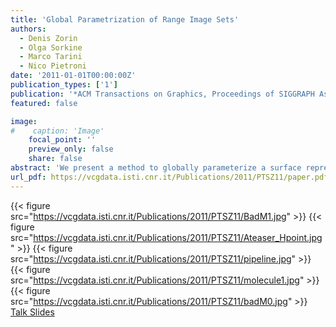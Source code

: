 ```yaml
---
title: 'Global Parametrization of Range Image Sets'
authors:
  - Denis Zorin
  - Olga Sorkine
  - Marco Tarini
  - Nico Pietroni
date: '2011-01-01T00:00:00Z'
publication_types: ['1']
publication: '*ACM Transactions on Graphics, Proceedings of SIGGRAPH Asia 2011*'
featured: false

image:
#    caption: 'Image'
    focal_point: ''
    preview_only: false
    share: false
abstract: 'We present a method to globally parameterize a surface represented by height maps over a set of planes (range images). In contrast to other parameterization techniques, we do not start with a man ifold mesh. The parameterization we compute defines a manifold structure, it is seamless and globally smooth, can be aligned to geometric features and shows good quality in terms of angle and area preservation, comparable to current parameterization techniques for meshes. Computing such global seamless parameterization makes it possible to perform quad remeshing, texture mapping and texture  synthesis and many other types of geometry processing operations. Our approach is based on a formulation of the Poisson equation on a manifold structure defined for the surface by the range images. Construction of such global parameterization requires only a way to project surface data onto a set of planes, and can be applied directly to implicit surfaces, nonmanifold surfaces, very large meshes,  and collections of range scans. We demonstrate application of our technique to all these geometry types.     Talk Slides'
url_pdf: https://vcgdata.isti.cnr.it/Publications/2011/PTSZ11/paper.pdf
---
```

{{< figure src="https://vcgdata.isti.cnr.it/Publications/2011/PTSZ11/BadM1.jpg" >}}
{{< figure src="https://vcgdata.isti.cnr.it/Publications/2011/PTSZ11/Ateaser_Hpoint.jpg" >}}
{{< figure src="https://vcgdata.isti.cnr.it/Publications/2011/PTSZ11/pipeline.jpg" >}}
{{< figure src="https://vcgdata.isti.cnr.it/Publications/2011/PTSZ11/molecule1.jpg" >}}
{{< figure src="https://vcgdata.isti.cnr.it/Publications/2011/PTSZ11/badM0.jpg" >}}
[ Talk Slides ](https://vcgdata.isti.cnr.it/Publicstions/2011/PTSZ11/RParamSIGAsia2011.pptx)

